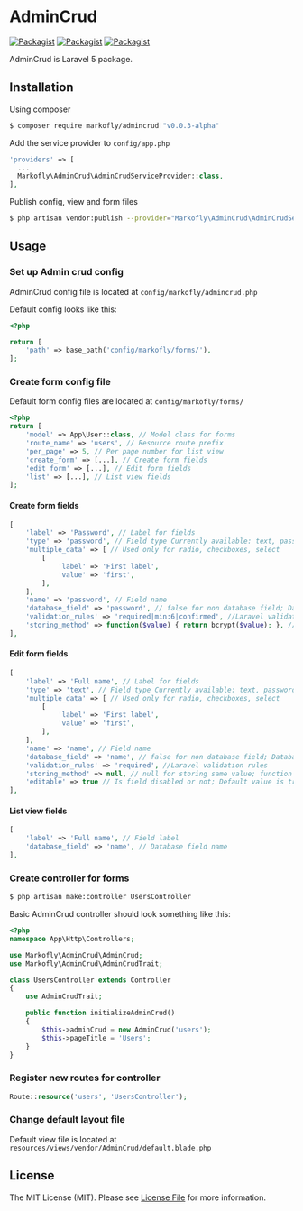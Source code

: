 # AdminCrud
[![Packagist](https://img.shields.io/packagist/v/markofly/admincrud.svg)](https://packagist.org/packages/markofly/admincrud)
[![Packagist](https://img.shields.io/packagist/dt/markofly/admincrud.svg)](https://packagist.org/packages/markofly/admincrud)
[![Packagist](https://img.shields.io/packagist/l/markofly/admincrud.svg)](http://choosealicense.com/licenses/mit)

AdminCrud is Laravel 5 package.

## Installation

Using composer

```bash
$ composer require markofly/admincrud "v0.0.3-alpha"
```

Add the service provider to `config/app.php`

```php
'providers' => [
  ...
  Markofly\AdminCrud\AdminCrudServiceProvider::class,
],
```

Publish config, view and form files

```bash
$ php artisan vendor:publish --provider="Markofly\AdminCrud\AdminCrudServiceProvider"
```

## Usage

### Set up Admin crud config

AdminCrud config file is located at `config/markofly/admincrud.php`

Default config looks like this:
```php
<?php

return [
    'path' => base_path('config/markofly/forms/'),
];
```

### Create form config file

Default form config files are located at `config/markofly/forms/`

```php
<?php
return [
    'model' => App\User::class, // Model class for forms
    'route_name' => 'users', // Resource route prefix
    'per_page' => 5, // Per page number for list view
    'create_form' => [...], // Create form fields
    'edit_form' => [...], // Edit form fields
    'list' => [...], // List view fields
];
```

#### Create form fields

```php
[
    'label' => 'Password', // Label for fields
    'type' => 'password', // Field type Currently available: text, password, textarea, checkbox, checkboxes, radio, select
    'multiple_data' => [ // Used only for radio, checkboxes, select
        [
            'label' => 'First label',
            'value' => 'first',
        ],
    ],    
    'name' => 'password', // Field name
    'database_field' => 'password', // false for non database field; Database field name
    'validation_rules' => 'required|min:6|confirmed', //Laravel validation rules
    'storing_method' => function($value) { return bcrypt($value); }, // null for storing same value; function for storing custom value
],
```

#### Edit form fields

```php
[
    'label' => 'Full name', // Label for fields
    'type' => 'text', // Field type Currently available: text, password, textarea, checkbox, checkboxes, radio, select
    'multiple_data' => [ // Used only for radio, checkboxes, select
        [
            'label' => 'First label',
            'value' => 'first',
        ],
    ], 
    'name' => 'name', // Field name
    'database_field' => 'name', // false for non database field; Database field name
    'validation_rules' => 'required', //Laravel validation rules
    'storing_method' => null, // null for storing same value; function for storing custom value
    'editable' => true // Is field disabled or not; Default value is true
],
```

#### List view fields

```php
[
    'label' => 'Full name', // Field label
    'database_field' => 'name', // Database field name
],
```

### Create controller for forms

```bash
$ php artisan make:controller UsersController
```

Basic AdminCrud controller should look something like this:
```php
<?php
namespace App\Http\Controllers;

use Markofly\AdminCrud\AdminCrud;
use Markofly\AdminCrud\AdminCrudTrait;

class UsersController extends Controller
{
    use AdminCrudTrait;

    public function initializeAdminCrud()
    {
        $this->adminCrud = new AdminCrud('users');
        $this->pageTitle = 'Users';
    }
}
```

### Register new routes for controller

```php
Route::resource('users', 'UsersController');
```

### Change default layout file

Default view file is located at `resources/views/vendor/AdminCrud/default.blade.php`

## License

The MIT License (MIT). Please see [License File](LICENSE) for more information.

